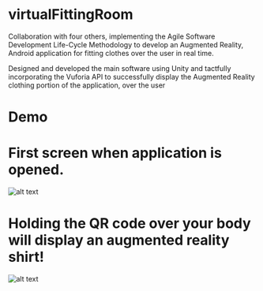 # virtualFittingRoom

Collaboration with four others, implementing the Agile Software Development Life-Cycle Methodology to
develop an Augmented Reality, Android application for fitting clothes over the user in real time.

Designed and developed the main software using Unity and tactfully incorporating the Vuforia API to
successfully display the Augmented Reality clothing portion of the application, over the user

# Demo
# First screen when application is opened.
![alt text](https://i.imgur.com/m5NU1mA.png)

# Holding the QR code over your body will display an augmented reality shirt!
![alt text](https://i.imgur.com/pZG0y8z.png)

